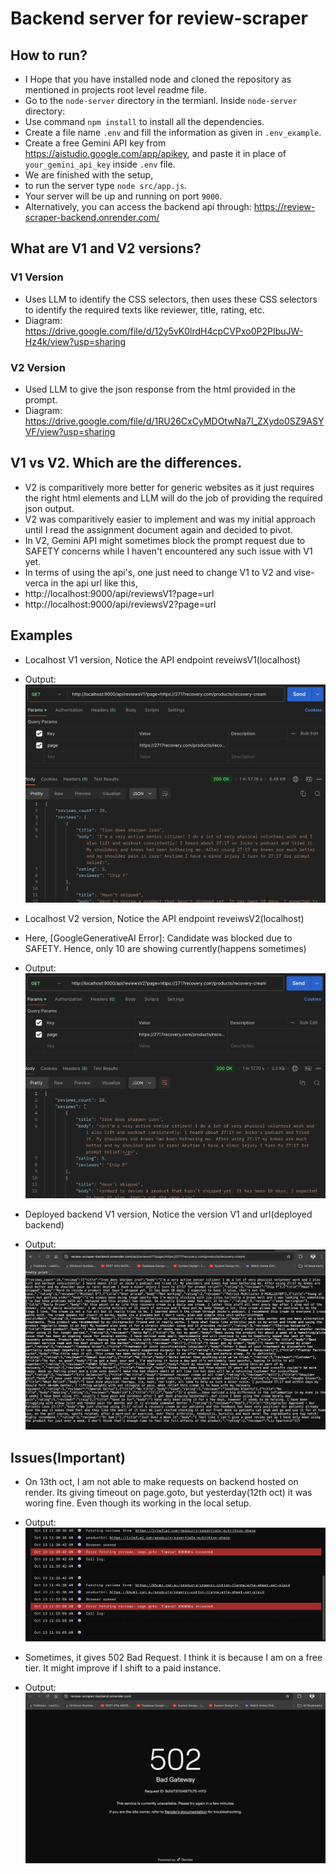 # Backend server for review-scraper

## How to run?

- I Hope that you have installed node and cloned the repository as mentioned in projects root level readme file.
- Go to the `node-server` directory in the termianl. Inside `node-server` directory:
- Use command `npm install` to install all the dependencies.
- Create a file name `.env` and fill the information as given in `.env_example`.
- Create a free Gemini API key from https://aistudio.google.com/app/apikey, and paste it in place of `your_gemini_api_key` inside `.env` file.
- We are finished with the setup,
- to run the server type `node src/app.js`.
- Your server will be up and running on port `9000`.
- Alternatively, you can access the backend api through: https://review-scraper-backend.onrender.com/

## What are V1 and V2 versions?

### V1 Version

- Uses LLM to identify the CSS selectors, then uses these CSS selectors to identify the required texts like reviewer, title, rating, etc.
- Diagram: https://drive.google.com/file/d/12y5vK0lrdH4cpCVPxo0P2PIbuJW-Hz4k/view?usp=sharing

### V2 Version

- Used LLM to give the json response from the html provided in the prompt.
- Diagram: https://drive.google.com/file/d/1RU26CxCyMDOtwNa7I_ZXydo0SZ9ASYVF/view?usp=sharing

## V1 vs V2. Which are the differences.

- V2 is comparitively more better for generic websites as it just requires the right html elements and LLM will do the job of providing the required json output.
- V2 was comparitively easier to implement and was my initial approach until I read the assignment document again and decided to pivot.
- In V2, Gemini API might sometimes block the prompt request due to SAFETY concerns while I haven't encountered any such issue with V1 yet.
- In terms of using the api's, one just need to change V1 to V2 and vise-verca in the api url like this,
- http://localhost:9000/api/reviewsV1?page=url
- http://localhost:9000/api/reviewsV2?page=url

## Examples

- Localhost V1 version, Notice the API endpoint reveiwsV1(localhost)
- Output: ![Backend Localhost V1 Version](./images/localhost%20reviews%20V1.png)

- Localhost V2 version, Notice the API endpoint reveiwsV2(localhost)
- Here, [GoogleGenerativeAI Error]: Candidate was blocked due to SAFETY. Hence, only 10 are showing currently(happens sometimes)
- Output: ![Backend Localhost V2 Version](./images/localhost%20reviews%20V2.png)

- Deployed backend V1 version, Notice the version V1 and url(deployed backend)
- Output: ![Backend Deployed V1 Version](./images/hosted%20reviews%20V1.png)

## Issues(Important)

- On 13th oct, I am not able to make requests on backend hosted on render. Its giving timeout on page.goto, but yesterday(12th oct) it was woring fine. Even though its working in the local setup.
- Output: ![Render browser issue](./images/Render%20playwright%20issue.png)

- Sometimes, it gives 502 Bad Request. I think it is because I am on a free tier. It might improve if I shift to a paid instance.
- Output: ![Render 502 Bad Request](./images/Render%20502%20bad%20request.png)
